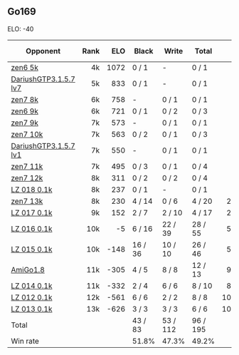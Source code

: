 ## Go169 ##

ELO: -40

Opponent | Rank | ELO | Black | Write | Total | Win rate
---------|-----:|----:|-------|-------|-------|-------:
[zen6 5k](zen6%205k.md) | 4k | 1072 | 0 / 1 | - | 0 / 1 | 0.0%
[DariushGTP3.1.5.7 lv7](DariushGTP3.1.5.7%20lv7.md) | 5k | 833 | 0 / 1 | - | 0 / 1 | 0.0%
[zen7 8k](zen7%208k.md) | 6k | 758 | - | 0 / 1 | 0 / 1 | 0.0%
[zen6 9k](zen6%209k.md) | 6k | 721 | 0 / 1 | 0 / 2 | 0 / 3 | 0.0%
[zen7 9k](zen7%209k.md) | 7k | 573 | - | 0 / 1 | 0 / 1 | 0.0%
[zen7 10k](zen7%2010k.md) | 7k | 563 | 0 / 2 | 0 / 1 | 0 / 3 | 0.0%
[DariushGTP3.1.5.7 lv1](DariushGTP3.1.5.7%20lv1.md) | 7k | 550 | - | 0 / 1 | 0 / 1 | 0.0%
[zen7 11k](zen7%2011k.md) | 7k | 495 | 0 / 3 | 0 / 1 | 0 / 4 | 0.0%
[zen7 12k](zen7%2012k.md) | 8k | 311 | 0 / 2 | 0 / 2 | 0 / 4 | 0.0%
[LZ 018 0.1k](LZ%20018%200.1k.md) | 8k | 237 | 0 / 1 | - | 0 / 1 | 0.0%
[zen7 13k](zen7%2013k.md) | 8k | 230 | 4 / 14 | 0 / 6 | 4 / 20 | 20.0%
[LZ 017 0.1k](LZ%20017%200.1k.md) | 9k | 152 | 2 / 7 | 2 / 10 | 4 / 17 | 23.5%
[LZ 016 0.1k](LZ%20016%200.1k.md) | 10k | -5 | 6 / 16 | 22 / 39 | 28 / 55 | 50.9%
[LZ 015 0.1k](LZ%20015%200.1k.md) | 10k | -148 | 16 / 36 | 10 / 10 | 26 / 46 | 56.5%
[AmiGo1.8](AmiGo1.8.md) | 11k | -305 | 4 / 5 | 8 / 8 | 12 / 13 | 92.3%
[LZ 014 0.1k](LZ%20014%200.1k.md) | 11k | -332 | 2 / 4 | 6 / 6 | 8 / 10 | 80.0%
[LZ 012 0.1k](LZ%20012%200.1k.md) | 12k | -561 | 6 / 6 | 2 / 2 | 8 / 8 | 100.0%
[LZ 013 0.1k](LZ%20013%200.1k.md) | 13k | -626 | 3 / 3 | 3 / 3 | 6 / 6 | 100.0%
Total | | | 43 / 83 | 53 / 112 | 96 / 195 | 
Win rate| | | 51.8% | 47.3% | 49.2% | 
